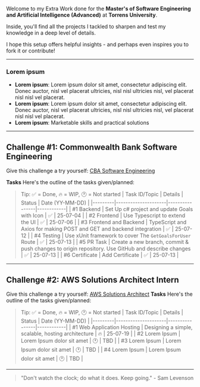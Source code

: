 Welcome to my Extra Work done for the **Master's of Software Engineering and Artificial Intelligence (Advanced)** at **Torrens University**.

Inside, you'll find all the projects I tackled to sharpen and test my knowledge in a deep level of details.

I hope this setup offers helpful insights - and perhaps even inspires you to fork it or contribute!

---

### Lorem ipsum
- **Lorem ipsum**: Lorem ipsum dolor sit amet, consectetur adipiscing elit. Donec auctor, nisl vel placerat ultricies, nisl nisl ultricies nisl, vel placerat nisl nisl vel placerat.
- **Lorem ipsum**: Lorem ipsum dolor sit amet, consectetur adipiscing elit. Donec auctor, nisl vel placerat ultricies, nisl nisl ultricies nisl, vel placerat nisl nisl vel placerat.
- **Lorem ipsum**: Marketable skills and practical solutions

---

## Challenge #1: Commonwealth Bank Software Engineering
Give this challenge a try yourself: [CBA Software Engineering](https://www.theforage.com/simulations/commonwealth-bank/software-engineering-c4hw)

**Tasks**
Here's the outline of the tasks given/planned:
> Tip: ✅ = Done, 🔥 = WIP, 🕐 = Not started
| Task ID/Topic | Details            | Status         | Date (YY-MM-DD)         | 
|---------|---------------------|----------------|------------|
| #1 Backend   | Set Up c# project and update Goals with Icon | ✅ | 25-07-04 |
| #2 Frontend   | Use Typescript to extend the UI | ✅ | 25-07-06 |
| #3 Frontend and Backend   | TypeScript and Axios for making POST and GET and backend integration |  ✅ | 25-07-12 |
| #4 Testing   | Use xUnit framework to cover The `GetGoalsForUser` Route |  ✅ | 25-07-13 |
| #5 PR Task   | Create a new branch, commit & push changes to origin repository. Use GitHub and describe changes | ✅ | 25-07-13 |
| #6 Certificate   | Add Certificate | ✅ | 25-07-13 |

---

## Challenge #2: AWS Solutions Architect Intern
Give this challenge a try yourself: [AWS Solutions Architect](https://www.theforage.com/simulations/aws-apac/solutions-architecture-ts4o)
**Tasks**
Here's the outline of the tasks given/planned:
> Tip: ✅ = Done, 🔥 = WIP, 🕐 = Not started
| Task ID/Topic | Details            | Status         | Date (YY-MM-DD)         | 
|---------|---------------------|----------------|------------|
| #1 Web Application Hosting   | Designing a simple, scalable, hosting architecture | 🔥 | 25-07-19 |
| #2 Lorem Ipsum   | Lorem Ipsum dolor sit amet | 🕐 | TBD |
| #3 Lorem Ipsum   | Lorem Ipsum dolor sit amet | 🕐 | TBD |
| #4 Lorem Ipsum   | Lorem Ipsum dolor sit amet | 🕐 | TBD |

---

> "Don't watch the clock; do what it does. Keep going." - Sam Levenson

